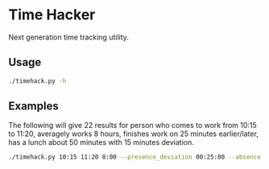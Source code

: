 Time Hacker
===========

Next generation time tracking utility. 

Usage
-----

```bash
./timehack.py -h
```

Examples
--------

The following will give 22 results for person who comes to work from 10:15 to 11:20, averagely works 8 hours, finishes
work on 25 minutes earlier/later, has a lunch about 50 minutes with 15 minutes deviation.

```bash
./timehack.py 10:15 11:20 8:00 --presence_deviation 00:25:00 --absence 0:50 --absence_deviation 0:15 --results 22
```
